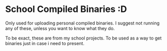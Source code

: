 # School Compiled Binaries :D
Only used for uploading personal compiled binaries. I suggest not running any of these, unless you want to know what they do.

To be exact, these are from my school projects. To be used as a way to get binaries just in case i need to present.
